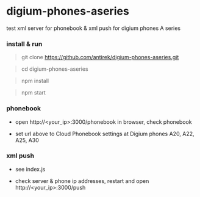 # digium-phones-aseries

test xml server for phonebook &amp; xml push for digium phones A series

### install & run 

> git clone https://github.com/antirek/digium-phones-aseries.git

> cd digium-phones-aseries

> npm install

> npm start

### phonebook

- open http://<your_ip>:3000/phonebook in browser, check phonebook

- set url above to Cloud Phonebook settings at Digium phones A20, A22, A25, A30

### xml push

- see index.js

- check server & phone ip addresses, restart and open http://<your_ip>:3000/push
